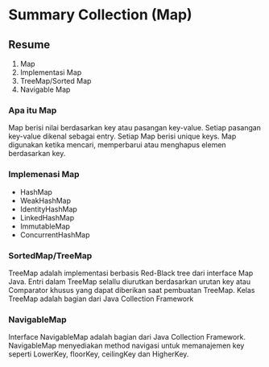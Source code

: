 # Summary Collection (Map)

## Resume
1. Map
2. Implementasi Map
3. TreeMap/Sorted Map
4. Navigable Map

### Apa itu Map
Map berisi nilai berdasarkan key atau pasangan key-value. Setiap pasangan key-value dikenal sebagai entry. Setiap Map berisi unique keys. Map digunakan ketika mencari, memperbarui atau menghapus elemen berdasarkan key.

### Implemenasi Map
- HashMap
- WeakHashMap
- IdentityHashMap
- LinkedHashMap
- ImmutableMap
- ConcurrentHashMap

### SortedMap/TreeMap
TreeMap adalah implementasi berbasis Red-Black tree dari interface Map Java. Entri dalam TreeMap selallu diurutkan berdasarkan urutan key atau Comparator khusus yang dapat diberikan saat pembuatan TreeMap. Kelas TreeMap adalah bagian dari Java Collection Framework

### NavigableMap
Interface NavigableMap adalah bagian dari Java Collection Framework. NavigableMap menyediakan method navigasi untuk memanajemen key seperti LowerKey, floorKey, ceilingKey dan HigherKey.